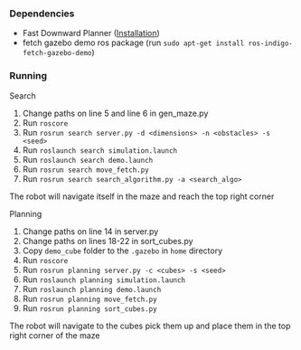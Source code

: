 ### Dependencies
- Fast Downward Planner ([Installation](http://www.fast-downward.org/HomePage))
- fetch gazebo demo ros package (run `sudo apt-get install ros-indigo-fetch-gazebo-demo`)

### Running
Search
1. Change paths on line 5 and line 6 in gen_maze.py
2. Run `roscore`
3. Run `rosrun search server.py -d <dimensions> -n <obstacles> -s <seed>`
4. Run `roslaunch search simulation.launch`
5. Run `roslaunch search demo.launch`
6. Run `rosrun search move_fetch.py`
7. Run `rosrun search search_algorithm.py -a <search_algo>`

The robot will navigate itself in the maze and reach the top right corner

Planning
1. Change paths on line 14 in server.py
2. Change paths on lines 18-22 in sort_cubes.py
3. Copy `demo_cube` folder to the `.gazebo` in `home` directory
4. Run `roscore`
5. Run `rosrun planning server.py -c <cubes> -s <seed>`
6. Run `roslaunch planning simulation.launch`
7. Run `roslaunch planning demo.launch`
8. Run `rosrun planning move_fetch.py`
9. Run `rosrun planning sort_cubes.py`

The robot will navigate to the cubes pick them up and place them in the top right corner of the maze


